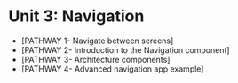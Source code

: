 # Unit 3: Navigation

- [PATHWAY 1- Navigate between screens]
- [PATHWAY 2- Introduction to the Navigation component]
- [PATHWAY 3- Architecture components]
- [PATHWAY 4- Advanced navigation app example]